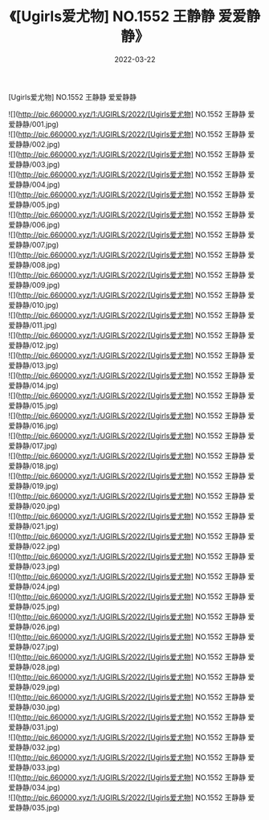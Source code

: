 ﻿---
layout: post
title:  《[Ugirls爱尤物] NO.1552 王静静 爱爱静静》
date:   2022-03-22
img: http://pic.660000.xyz/1:/UGIRLS/2022/[Ugirls爱尤物] NO.1552 王静静 爱爱静静/000.jpg
categories: [美女, 清纯, 唯美]
---

[Ugirls爱尤物] NO.1552 王静静 爱爱静静

 ![](http://pic.660000.xyz/1:/UGIRLS/2022/[Ugirls爱尤物] NO.1552 王静静 爱爱静静/001.jpg) <br>![](http://pic.660000.xyz/1:/UGIRLS/2022/[Ugirls爱尤物] NO.1552 王静静 爱爱静静/002.jpg) <br>![](http://pic.660000.xyz/1:/UGIRLS/2022/[Ugirls爱尤物] NO.1552 王静静 爱爱静静/003.jpg) <br>![](http://pic.660000.xyz/1:/UGIRLS/2022/[Ugirls爱尤物] NO.1552 王静静 爱爱静静/004.jpg) <br>![](http://pic.660000.xyz/1:/UGIRLS/2022/[Ugirls爱尤物] NO.1552 王静静 爱爱静静/005.jpg) <br>![](http://pic.660000.xyz/1:/UGIRLS/2022/[Ugirls爱尤物] NO.1552 王静静 爱爱静静/006.jpg) <br>![](http://pic.660000.xyz/1:/UGIRLS/2022/[Ugirls爱尤物] NO.1552 王静静 爱爱静静/007.jpg) <br>![](http://pic.660000.xyz/1:/UGIRLS/2022/[Ugirls爱尤物] NO.1552 王静静 爱爱静静/008.jpg) <br>![](http://pic.660000.xyz/1:/UGIRLS/2022/[Ugirls爱尤物] NO.1552 王静静 爱爱静静/009.jpg) <br>![](http://pic.660000.xyz/1:/UGIRLS/2022/[Ugirls爱尤物] NO.1552 王静静 爱爱静静/010.jpg) <br>![](http://pic.660000.xyz/1:/UGIRLS/2022/[Ugirls爱尤物] NO.1552 王静静 爱爱静静/011.jpg) <br>![](http://pic.660000.xyz/1:/UGIRLS/2022/[Ugirls爱尤物] NO.1552 王静静 爱爱静静/012.jpg) <br>![](http://pic.660000.xyz/1:/UGIRLS/2022/[Ugirls爱尤物] NO.1552 王静静 爱爱静静/013.jpg) <br>![](http://pic.660000.xyz/1:/UGIRLS/2022/[Ugirls爱尤物] NO.1552 王静静 爱爱静静/014.jpg) <br>![](http://pic.660000.xyz/1:/UGIRLS/2022/[Ugirls爱尤物] NO.1552 王静静 爱爱静静/015.jpg) <br>![](http://pic.660000.xyz/1:/UGIRLS/2022/[Ugirls爱尤物] NO.1552 王静静 爱爱静静/016.jpg) <br>![](http://pic.660000.xyz/1:/UGIRLS/2022/[Ugirls爱尤物] NO.1552 王静静 爱爱静静/017.jpg) <br>![](http://pic.660000.xyz/1:/UGIRLS/2022/[Ugirls爱尤物] NO.1552 王静静 爱爱静静/018.jpg) <br>![](http://pic.660000.xyz/1:/UGIRLS/2022/[Ugirls爱尤物] NO.1552 王静静 爱爱静静/019.jpg) <br>![](http://pic.660000.xyz/1:/UGIRLS/2022/[Ugirls爱尤物] NO.1552 王静静 爱爱静静/020.jpg) <br>![](http://pic.660000.xyz/1:/UGIRLS/2022/[Ugirls爱尤物] NO.1552 王静静 爱爱静静/021.jpg) <br>![](http://pic.660000.xyz/1:/UGIRLS/2022/[Ugirls爱尤物] NO.1552 王静静 爱爱静静/022.jpg) <br>![](http://pic.660000.xyz/1:/UGIRLS/2022/[Ugirls爱尤物] NO.1552 王静静 爱爱静静/023.jpg) <br>![](http://pic.660000.xyz/1:/UGIRLS/2022/[Ugirls爱尤物] NO.1552 王静静 爱爱静静/024.jpg) <br>![](http://pic.660000.xyz/1:/UGIRLS/2022/[Ugirls爱尤物] NO.1552 王静静 爱爱静静/025.jpg) <br>![](http://pic.660000.xyz/1:/UGIRLS/2022/[Ugirls爱尤物] NO.1552 王静静 爱爱静静/026.jpg) <br>![](http://pic.660000.xyz/1:/UGIRLS/2022/[Ugirls爱尤物] NO.1552 王静静 爱爱静静/027.jpg) <br>![](http://pic.660000.xyz/1:/UGIRLS/2022/[Ugirls爱尤物] NO.1552 王静静 爱爱静静/028.jpg) <br>![](http://pic.660000.xyz/1:/UGIRLS/2022/[Ugirls爱尤物] NO.1552 王静静 爱爱静静/029.jpg) <br>![](http://pic.660000.xyz/1:/UGIRLS/2022/[Ugirls爱尤物] NO.1552 王静静 爱爱静静/030.jpg) <br>![](http://pic.660000.xyz/1:/UGIRLS/2022/[Ugirls爱尤物] NO.1552 王静静 爱爱静静/031.jpg) <br>![](http://pic.660000.xyz/1:/UGIRLS/2022/[Ugirls爱尤物] NO.1552 王静静 爱爱静静/032.jpg) <br>![](http://pic.660000.xyz/1:/UGIRLS/2022/[Ugirls爱尤物] NO.1552 王静静 爱爱静静/033.jpg) <br>![](http://pic.660000.xyz/1:/UGIRLS/2022/[Ugirls爱尤物] NO.1552 王静静 爱爱静静/034.jpg) <br>![](http://pic.660000.xyz/1:/UGIRLS/2022/[Ugirls爱尤物] NO.1552 王静静 爱爱静静/035.jpg) <br>